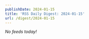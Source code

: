 ```yaml
---
publishDate: 2024-01-15
title: 'RSS Daily Digest: 2024-01-15'
url: /digest/2024-01-15
---
```


_No feeds today!_
